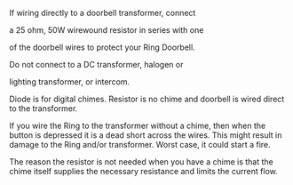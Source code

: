 If wiring directly to a doorbell transformer, connect

a 25 ohm, 50W wirewound resistor in series with one

of the doorbell wires to protect your Ring Doorbell.

Do not connect to a DC transformer, halogen or

lighting transformer, or intercom.

Diode is for digital chimes. Resistor is no chime and doorbell is wired direct to the transformer.

If you wire the Ring to the transformer without a chime, then when the button is depressed it is a dead short across the wires. This might result in damage to the Ring and/or transformer. Worst case, it could start a fire.

The reason the resistor is not needed when you have a chime is that the chime itself supplies the necessary resistance and limits the current flow.